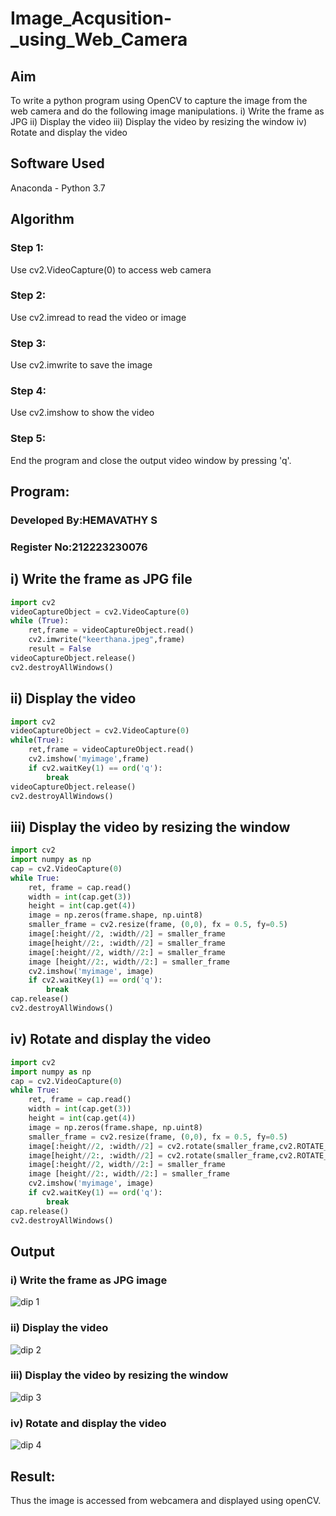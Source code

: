 # Image_Acqusition-_using_Web_Camera
## Aim
To write a python program using OpenCV to capture the image from the web camera and do the following image manipulations.
i) Write the frame as JPG 
ii) Display the video 
iii) Display the video by resizing the window
iv) Rotate and display the video

## Software Used
Anaconda - Python 3.7
## Algorithm
### Step 1:
Use cv2.VideoCapture(0) to access web camera
<br>
### Step 2:
Use cv2.imread to read the video or image
<br>
### Step 3:
Use cv2.imwrite to save the image
<br>
### Step 4:
Use cv2.imshow to show the video
<br>
### Step 5:
End the program and close the output video window by pressing 'q'.
<br>
## Program:
### Developed By:HEMAVATHY S
### Register No:212223230076
## i) Write the frame as JPG file
``` Python
import cv2
videoCaptureObject = cv2.VideoCapture(0)
while (True):
    ret,frame = videoCaptureObject.read()
    cv2.imwrite("keerthana.jpeg",frame)
    result = False
videoCaptureObject.release()
cv2.destroyAllWindows()
```

## ii) Display the video
``` Python
import cv2
videoCaptureObject = cv2.VideoCapture(0)
while(True):
    ret,frame = videoCaptureObject.read()
    cv2.imshow('myimage',frame)
    if cv2.waitKey(1) == ord('q'):
        break
videoCaptureObject.release()
cv2.destroyAllWindows()
```


## iii) Display the video by resizing the window
``` Python
import cv2
import numpy as np
cap = cv2.VideoCapture(0)
while True:
    ret, frame = cap.read() 
    width = int(cap.get(3))
    height = int(cap.get(4))
    image = np.zeros(frame.shape, np.uint8) 
    smaller_frame = cv2.resize(frame, (0,0), fx = 0.5, fy=0.5) 
    image[:height//2, :width//2] = smaller_frame
    image[height//2:, :width//2] = smaller_frame
    image[:height//2, width//2:] = smaller_frame 
    image [height//2:, width//2:] = smaller_frame
    cv2.imshow('myimage', image)
    if cv2.waitKey(1) == ord('q'):
        break
cap.release()
cv2.destroyAllWindows()
```

## iv) Rotate and display the video
``` Python
import cv2
import numpy as np
cap = cv2.VideoCapture(0)
while True:
    ret, frame = cap.read() 
    width = int(cap.get(3))
    height = int(cap.get(4))
    image = np.zeros(frame.shape, np.uint8) 
    smaller_frame = cv2.resize(frame, (0,0), fx = 0.5, fy=0.5) 
    image[:height//2, :width//2] = cv2.rotate(smaller_frame,cv2.ROTATE_180)
    image[height//2:, :width//2] = cv2.rotate(smaller_frame,cv2.ROTATE_180)
    image[:height//2, width//2:] = smaller_frame 
    image [height//2:, width//2:] = smaller_frame
    cv2.imshow('myimage', image)
    if cv2.waitKey(1) == ord('q'):
        break
cap.release()
cv2.destroyAllWindows()
```
## Output

### i) Write the frame as JPG image
![dip 1](https://github.com/Keerthanasampathkumar/Image_Acqusition-_using_Web_Camera/assets/119477890/0bfc9af5-dc44-4e2e-b6d2-9117957a7bd7)

### ii) Display the video
![dip 2](https://github.com/Keerthanasampathkumar/Image_Acqusition-_using_Web_Camera/assets/119477890/d92e048a-3968-4108-bc6b-018cb74e1154)


### iii) Display the video by resizing the window
![dip 3](https://github.com/Keerthanasampathkumar/Image_Acqusition-_using_Web_Camera/assets/119477890/a720fa8e-4b62-43d1-83db-0d61cc455d7d)


### iv) Rotate and display the video

![dip 4](https://github.com/Keerthanasampathkumar/Image_Acqusition-_using_Web_Camera/assets/119477890/2851d1cb-4bfc-4362-8f2b-0598c49703e2)

## Result:
Thus the image is accessed from webcamera and displayed using openCV.

